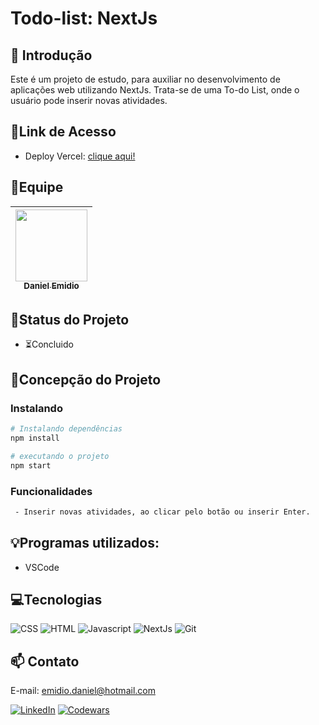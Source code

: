 # Todo-list: NextJs

## 📖 Introdução 

Este é um projeto de estudo, para auxiliar no desenvolvimento de aplicações web utilizando NextJs. Trata-se de uma To-do List, onde o usuário pode inserir novas atividades.

## 🔗Link de Acesso
- Deploy Vercel: [clique aqui!](https://todolist-nextjs-nine.vercel.app/)

## 👥Equipe
| [<img src="https://avatars.githubusercontent.com/u/111311678?v=4" width=115><br><sub>Daniel Emidio</sub>](https://github.com/DanielEmidio1988) |
| :---: |

## 🧭Status do Projeto
- ⏳Concluido

## 📄Concepção do Projeto

### Instalando
```bash
# Instalando dependências
npm install

# executando o projeto
npm start
```

### Funcionalidades
```bash
 - Inserir novas atividades, ao clicar pelo botão ou inserir Enter.
```

## 💡Programas utilizados:
- VSCode

## 💻Tecnologias 

![CSS](https://img.shields.io/badge/CSS3-1572B6?style=for-the-badge&logo=css3&logoColor=white)
![HTML](https://img.shields.io/badge/HTML5-E34F26?style=for-the-badge&logo=html5&logoColor=white)
![Javascript](https://img.shields.io/badge/JavaScript-323330?style=for-the-badge&logo=javascript&logoColor=F7DF1E)
![NextJs](https://img.shields.io/badge/next.js-000000?style=for-the-badge&logo=nextdotjs&logoColor=white)
![Git](https://img.shields.io/badge/GIT-E44C30?style=for-the-badge&logo=git&logoColor=white)


## 📫 Contato

E-mail: emidio.daniel@hotmail.com

[![LinkedIn](https://img.shields.io/badge/LinkedIn-0077B5?style=for-the-badge&logo=linkedin&logoColor=white)](https://www.linkedin.com/in/danielemidio1988/)
[![Codewars](https://img.shields.io/badge/Codewars-B1361E?style=for-the-badge&logo=Codewars&logoColor=white)](https://www.codewars.com/users/DanielEmidio1988)
